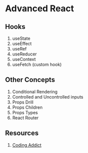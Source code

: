 # Advanced React

## Hooks
1. useState
2. useEffect
3. useRef
4. useReducer
5. useContext
6. useFetch (custom hook)

## Other Concepts
1. Conditional Rendering
2. Controlled and Uncontrolled inputs
3. Props Drill
4. Props Children
5. Props Types
6. React Router

## Resources
1. [Coding Addict](https://www.youtube.com/watch?v=iZhV0bILFb0&ab_channel=CodingAddict)
